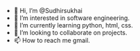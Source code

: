 - 👋 Hi, I’m @Sudhirsukhai
- 👀 I’m interested in software engineering.
- 🌱 I’m currently learning python, html, css.
- 💞️ I’m looking to collaborate on projects.
- 📫 How to reach me gmail.

<!---
Sudhirsukhai/Sudhirsukhai is a ✨ special ✨ repository because its `README.md` (this file) appears on your GitHub profile.
You can click the Preview link to take a look at your changes.
--->
